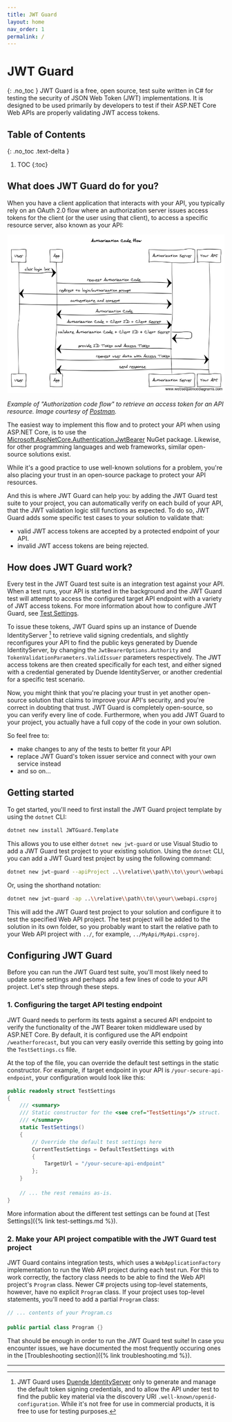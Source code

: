 ```yaml
---
title: JWT Guard
layout: home
nav_order: 1
permalink: /
---
```


# JWT Guard
{: .no_toc }
JWT Guard is a free, open source, test suite written in C# for testing the security of JSON Web Token (JWT) implementations. It is designed to be used primarily by developers to test if their ASP.NET Core Web APIs are properly validating JWT access tokens.

## Table of Contents
{: .no_toc .text-delta }

1. TOC
{:toc}

## What does JWT Guard do for you?

When you have a client application that interacts with your API, you typically rely on an OAuth 2.0 flow where an 
authorization server issues access tokens for the client (or the user using that client), to access a specific resource 
server, also known as your API:

![Authorization code flow](images/authorization-code-flow.png)

*Example of "Authorization code flow" to retrieve an access token for an API resource. Image courtesy of [Postman](https://blog.postman.com/pkce-oauth-how-to/).*

The easiest way to implement this flow and to protect your API when using ASP.NET Core, is to use the 
[Microsoft.AspNetCore.Authentication.JwtBearer](https://www.nuget.org/packages/Microsoft.AspNetCore.Authentication.JwtBearer) NuGet package.
Likewise, for other programming languages and web frameworks, similar open-source solutions exist.

While it's a good practice to use well-known solutions for a problem, you're also placing your trust in an open-source
package to protect your API resources. 

And this is where JWT Guard can help you: by adding the JWT Guard test suite to your project,
you can automatically verify on each build of your API, that the JWT validation logic still functions as expected.
To do so, JWT Guard adds some specific test cases to your solution to validate that:
- valid JWT access tokens are accepted by a protected endpoint of your API.
- invalid JWT access tokens are being rejected.

## How does JWT Guard work?

Every test in the JWT Guard test suite is an integration test against your API. When a test runs, your API is started in 
the background and the JWT Guard test will attempt to access the configured target API endpoint with a variety of 
JWT access tokens. For more information about how to configure JWT Guard, see [Test Settings](test-settings.md).

To issue these tokens, JWT Guard spins up an instance of Duende IdentityServer [^1] to retrieve valid signing credentials,
and slightly reconfigures your API to find the public keys generated by Duende IdentityServer, by changing the `JwtBearerOptions.Authority` and
`TokenValidationParameters.ValidIssuer` parameters respectively. The JWT access tokens are then created specifically for 
each test, and either signed with a credential generated by Duende IdentityServer, or another credential for a specific test scenario.

Now, you might think that you're placing your trust in yet another open-source solution that claims to improve your 
API's security, and you're correct in doubting that trust. JWT Guard is completely open-source, so you can verify every
line of code. Furthermore, when you add JWT Guard to your project, you actually have a full copy of the code in your 
own solution. 

So feel free to:
- make changes to any of the tests to better fit your API
- replace JWT Guard's token issuer service and connect with your own service instead
- and so on...

## Getting started

To get started, you'll need to first install the JWT Guard project template by using the `dotnet` CLI:

```bash
dotnet new install JWTGuard.Template
```

This allows you to use either `dotnet new jwt-guard` or use Visual Studio to add a JWT Guard test project to your existing solution. Using the `dotnet` CLI, you can add a JWT Guard test project by using the following command:

```bash
dotnet new jwt-guard --apiProject ..\\relative\\path\\to\\your\\webapi.csproj
```

Or, using the shorthand notation:

```bash
dotnet new jwt-guard -ap ..\\relative\\path\\to\\your\\webapi.csproj
```

This will add the JWT Guard test project to your solution and configure it to test the specified Web API project.
The test project will be added to the solution in its own folder, so you probably want to start the relative path to your Web API project with `../`, for example, `../MyApi/MyApi.csproj`.

## Configuring JWT Guard

Before you can run the JWT Guard test suite, you'll most likely need to update some settings and perhaps add a few lines of code to your API project. Let's step through these steps.

### 1. Configuring the target API testing endpoint

JWT Guard needs to perform its tests against a secured API endpoint to verify the functionality of the JWT Bearer token middleware used by ASP.NET Core. By default, it is configured use the API endpoint `/weatherforecast`, but you can very easily override this setting by going into the `TestSettings.cs` file.

At the top of the file, you can override the default test settings in the static constructor. For example, if target endpoint in your API is `/your-secure-api-endpoint`, your configuration would look like this:

```csharp
public readonly struct TestSettings
{
    /// <summary>
    /// Static constructor for the <see cref="TestSettings"/> struct.
    /// </summary>
    static TestSettings()
    {
        // Override the default test settings here
        CurrentTestSettings = DefaultTestSettings with
        {
            TargetUrl = "/your-secure-api-endpoint"
        };
    }

    // ... the rest remains as-is.
}
```

More information about the different test settings can be found at [Test Settings]({% link test-settings.md %}).

### 2. Make your API project compatible with the JWT Guard test project

JWT Guard contains integration tests, which uses a `WebApplicationFactory` implementation to run the Web API project during each test run. For this to work correctly, the factory class needs to be able to find the Web API project's `Program` class. Newer C# projects using top-level statements, however, have no explicit `Program` class. If your project uses top-level statements, you'll need to add a partial `Program` class:

```csharp
// ... contents of your Program.cs

public partial class Program {}
```

That should be enough in order to run the JWT Guard test suite! In case you encounter issues, we have documented the most
frequently occuring ones in the [Troubleshooting section]({% link troubleshooting.md %}).

----

[^1]: JWT Guard uses [Duende IdentityServer](https://duendesoftware.com/products/identityserver) only to generate and manage the default token signing credentials, and to allow the API under test to find the public key material via the discovery URI `.well-known/openid-configuration`. While it's not free for use in commercial products, it is free to use for testing purposes.